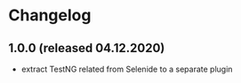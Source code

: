 # Changelog

## 1.0.0 (released 04.12.2020)
* extract TestNG related from Selenide to a separate plugin
